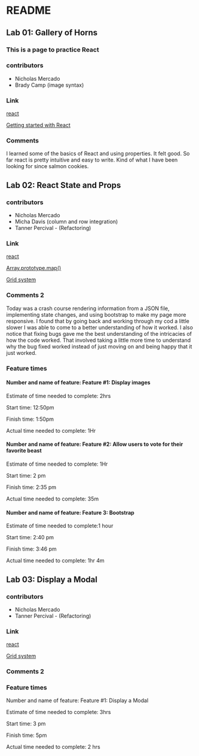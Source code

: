 # README

## Lab 01: Gallery of Horns

### This is a page to practice React

### contributors

- Nicholas Mercado
- Brady Camp (image syntax)

### Link

  [react](https://reactjs.org/)

  [Getting started with React]([Link](https://developer.mozilla.org/en-US/docs/Learn/Tools_and_testing/Client-side_JavaScript_frameworks/React_getting_started))

### Comments

I learned some of the basics of React and using properties. It felt good. So far react is pretty intuitive and easy to write. Kind of what I have been looking for since salmon cookies.

## Lab 02: React State and Props

### contributors

- Nicholas Mercado
- Micha Davis (column and row integration)
- Tanner Percival - (Refactoring)

### Link

  [react](https://reactjs.org/)

  [Array.prototype.map()](https://developer.mozilla.org/en-US/docs/Web/JavaScript/Reference/Global_Objects/Array/map)

  [Grid system](https://react-bootstrap.github.io/layout/grid/)

### Comments 2

Today was a crash course rendering information from a JSON file, implementing state changes, and using bootstrap to make my page more responsive. I found that by going back and working through my cod a little slower I was able to come to a better understanding of how it worked. I also notice that fixing bugs gave me the best understanding of the intricacies of how the code worked. That involved taking a little more time to understand why the bug fixed worked instead of just moving on and being happy that it just worked.

### Feature times

#### Number and name of feature: Feature #1: Display images

Estimate of time needed to complete: 2hrs

Start time: 12:50pm

Finish time: 1:50pm

Actual time needed to complete: 1Hr

#### Number and name of feature: Feature #2: Allow users to vote for their favorite beast

Estimate of time needed to complete: 1Hr

Start time: 2 pm

Finish time: 2:35 pm

Actual time needed to complete: 35m

#### Number and name of feature: Feature 3: Bootstrap

Estimate of time needed to complete:1 hour

Start time: 2:40 pm

Finish time: 3:46 pm

Actual time needed to complete: 1hr 4m


## Lab 03: Display a Modal

### contributors

- Nicholas Mercado
- Tanner Percival - (Refactoring)

### Link

  [react](https://reactjs.org/)


  [Grid system](https://react-bootstrap.github.io/layout/grid/)

### Comments 2



### Feature times

Number and name of feature: Feature #1: Display a Modal

Estimate of time needed to complete: 3hrs

Start time: 3 pm

Finish time: 5pm

Actual time needed to complete: 2 hrs
